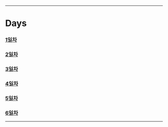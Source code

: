 ---------------------------------
# Days
### <a href='.\1days.md'>1일차</a>  
### <a href='.\2days.md'>2일차</a> 
### <a href='.\3days.md'>3일차</a> 
### <a href='.\4days.md'>4일차</a> 
### <a href='.\5days.md'>5일차</a> 
### <a href='.\6days.md'>6일차</a> 
------------------------------------- 
